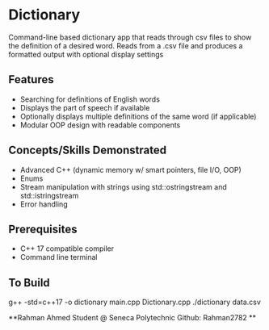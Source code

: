 # Dictionary

Command-line based dictionary app that reads through csv files to show the definition of a desired word.
Reads from a .csv file and produces a formatted output with optional display settings

## Features 

- Searching for definitions of English words
- Displays the part of speech if available
- Optionally displays multiple definitions of the same word (if applicable)
- Modular OOP design with readable components

## Concepts/Skills Demonstrated

- Advanced C++ (dynamic memory w/ smart pointers, file I/O, OOP)
- Enums
- Stream manipulation with strings using std::ostringstream and std::istringstream
- Error handling

## Prerequisites

- C++ 17 compatible compiler
- Command line terminal

## To Build

g++ -std=c++17 -o dictionary main.cpp Dictionary.cpp
./dictionary data.csv


**Rahman Ahmed
Student @ Seneca Polytechnic
Github: Rahman2782 **
